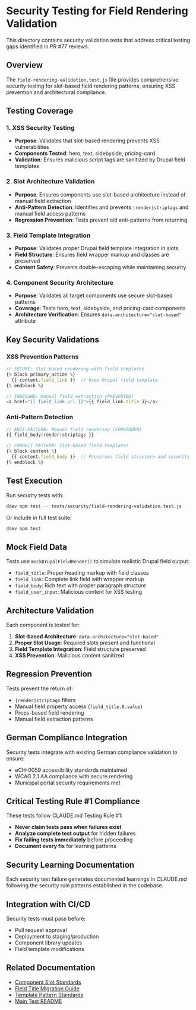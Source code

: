 # Security Testing for Field Rendering Validation

This directory contains security validation tests that address critical testing gaps identified in PR #77 reviews.

## Overview

The `field-rendering-validation.test.js` file provides comprehensive security testing for slot-based field rendering patterns, ensuring XSS prevention and architectural compliance.

## Testing Coverage

### 1. XSS Security Testing
- **Purpose**: Validates that slot-based rendering prevents XSS vulnerabilities
- **Components Tested**: hero, text, sidebyside, pricing-card
- **Validation**: Ensures malicious script tags are sanitized by Drupal field templates

### 2. Slot Architecture Validation
- **Purpose**: Ensures components use slot-based architecture instead of manual field extraction
- **Anti-Pattern Detection**: Identifies and prevents `|render|striptags` and manual field access patterns
- **Regression Prevention**: Tests prevent old anti-patterns from returning

### 3. Field Template Integration
- **Purpose**: Validates proper Drupal field template integration in slots
- **Field Structure**: Ensures field wrapper markup and classes are preserved
- **Content Safety**: Prevents double-escaping while maintaining security

### 4. Component Security Architecture
- **Purpose**: Validates all target components use secure slot-based patterns
- **Coverage**: Tests hero, text, sidebyside, and pricing-card components
- **Architecture Verification**: Ensures `data-architecture="slot-based"` attribute

## Key Security Validations

### XSS Prevention Patterns
```javascript
// SECURE: Slot-based rendering with field templates
{% block primary_action %}
  {{ content.field_link }}  // Uses Drupal field template
{% endblock %}

// INSECURE: Manual field extraction (PREVENTED)
<a href="{{ field_link.url }}">{{ field_link.title }}</a>
```

### Anti-Pattern Detection
```javascript
// ANTI-PATTERN: Manual field rendering (FORBIDDEN)
{{ field_body|render|striptags }}

// CORRECT PATTERN: Slot-based field templates
{% block content %}
  {{ content.field_body }}  // Preserves field structure and security
{% endblock %}
```

## Test Execution

Run security tests with:
```bash
ddev npm test -- tests/security/field-rendering-validation.test.js
```

Or include in full test suite:
```bash
ddev npm test
```

## Mock Field Data

Tests use `mockDrupalFieldRender()` to simulate realistic Drupal field output:
- `field_title`: Proper heading markup with field classes
- `field_link`: Complete link field with wrapper markup
- `field_body`: Rich text with proper paragraph structure
- `field_user_input`: Malicious content for XSS testing

## Architecture Validation

Each component is tested for:
1. **Slot-based Architecture**: `data-architecture="slot-based"`
2. **Proper Slot Usage**: Required slots present and functional
3. **Field Template Integration**: Field structure preserved
4. **XSS Prevention**: Malicious content sanitized

## Regression Prevention

Tests prevent the return of:
- `|render|striptags` filters
- Manual field property access (`field_title.0.value`)
- Props-based field rendering
- Manual field extraction patterns

## German Compliance Integration

Security tests integrate with existing German compliance validation to ensure:
- eCH-0059 accessibility standards maintained
- WCAG 2.1 AA compliance with secure rendering
- Municipal portal security requirements met

## Critical Testing Rule #1 Compliance

These tests follow CLAUDE.md Testing Rule #1:
- **Never claim tests pass when failures exist**
- **Analyze complete test output** for hidden failures
- **Fix failing tests immediately** before proceeding
- **Document every fix** for learning patterns

## Security Learning Documentation

Each security test failure generates documented learnings in CLAUDE.md following the security rule patterns established in the codebase.

## Integration with CI/CD

Security tests must pass before:
- Pull request approval
- Deployment to staging/production
- Component library updates
- Field template modifications

## Related Documentation

- [Component Slot Standards](/COMPONENT_SLOT_STANDARDS.md)
- [Field Title Migration Guide](/FIELD_TITLE_MIGRATION_GUIDE.md)
- [Template Pattern Standards](/TEMPLATE_PATTERN_STANDARDS.md)
- [Main Test README](../README.md)